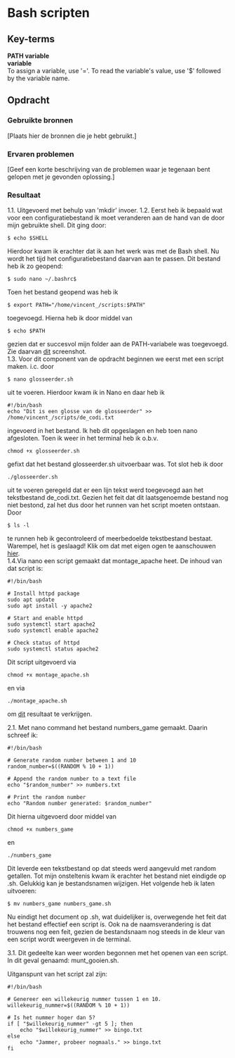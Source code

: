 # Bash scripten


## Key-terms
**PATH variable**  
**variable**  
To assign a variable, use '='. To read the variable's value, use '$' followed by the variable name.

## Opdracht
### Gebruikte bronnen
[Plaats hier de bronnen die je hebt gebruikt.]

### Ervaren problemen
[Geef een korte beschrijving van de problemen waar je tegenaan bent gelopen met je gevonden oplossing.]

### Resultaat
1.1. Uitgevoerd met behulp van 'mkdir' invoer. 
1.2. Eerst heb ik bepaald wat voor een configuratiebestand ik moet veranderen aan de hand van de door mijn gebruikte shell. Dit ging door:
```
$ echo $SHELL
````
Hierdoor kwam ik erachter dat ik aan het werk was met de Bash shell. Nu wordt het tijd het configuratiebestand daarvan aan te passen. Dit bestand heb ik zo geopend:
```
$ sudo nano ~/.bashrc$
````
Toen het bestand geopend was heb ik 
```
$ export PATH="/home/vincent_/scripts:$PATH"
````
toegevoegd. 
Hierna heb ik door middel van 
```
$ echo $PATH
```
gezien dat er succesvol mijn folder aan de PATH-variabele was toegevoegd. Zie daarvan [dit](./01_02_Snip.PNG) screenshot.  
1.3. Voor dit component van de opdracht beginnen we eerst met een script maken. i.c. door 
````
$ nano glosseerder.sh
````
uit te voeren. Hierdoor kwam ik in Nano en daar heb ik 
````
#!/bin/bash
echo "Dit is een glosse van de glosseerder" >> /home/vincent_/scripts/de_codi.txt
````
ingevoerd in het bestand. Ik heb dit opgeslagen en heb toen nano afgesloten. Toen ik weer in het terminal heb ik o.b.v. 
````
chmod +x glosseerder.sh
````
gefixt dat het bestand glosseerder.sh uitvoerbaar was. Tot slot heb ik door 
```
./glosseerder.sh
````
uit te voeren geregeld dat er een lijn tekst werd toegevoegd aan het tekstbestand de_codi.txt. Gezien het feit dat dit laatsgenoemde bestand nog niet bestond, zal het dus door het runnen van het script moeten ontstaan. Door 
```
$ ls -l
````
te runnen heb ik gecontroleerd of meerbedoelde tekstbestand bestaat. Warempel, het is geslaagd! Klik om dat met eigen ogen te aanschouwen [hier](./01_03_Snip.PNG).  
1.4.Via nano een script gemaakt dat montage_apache heet. De inhoud van dat script is:
````
#!/bin/bash

# Install httpd package
sudo apt update
sudo apt install -y apache2

# Start and enable httpd
sudo systemctl start apache2
sudo systemctl enable apache2

# Check status of httpd
sudo systemctl status apache2

````
Dit script uitgevoerd via
```
chmod +x montage_apache.sh
````
en via 
```
./montage_apache.sh
````
om [dit](./01_04_snip.PNG) resultaat te verkrijgen. 

2.1. Met nano command het bestand numbers_game gemaakt. Daarin schreef ik:
```
#!/bin/bash

# Generate random number between 1 and 10
random_number=$((RANDOM % 10 + 1))

# Append the random number to a text file
echo "$random_number" >> numbers.txt

# Print the random number
echo "Random number generated: $random_number"
```
Dit hierna uitgevoerd door middel van 

```
chmod +x numbers_game
```
en 
```
./numbers_game
```
Dit leverde een tekstbestand op dat steeds werd aangevuld met random getallen. Tot mijn onsteltenis kwam ik erachter het bestand niet eindigde op .sh. Gelukkig kan je bestandsnamen wijzigen. Het volgende heb ik laten uitvoeren:

```
$ mv numbers_game numbers_game.sh
```
Nu eindigt het document op .sh, wat duidelijker is, overwegende het feit dat het bestand effectief een script ís. Ook na de naamsverandering is dat trouwens nog een feit, gezien de bestandsnaam nog steeds in de kleur van een script wordt weergeven in de terminal. 

3.1. Dit gedeelte kan weer worden begonnen met het openen van een script. In dit geval genaamd: munt_gooien.sh. 

Uitganspunt van het script zal zijn: 
```
#!/bin/bash

# Genereer een willekeurig nummer tussen 1 en 10.
willekeurig_nummer=$((RANDOM % 10 + 1))

# Is het nummer hoger dan 5?
if [ "$willekeurig_nummer" -gt 5 ]; then
    echo "$willekeurig_nummer" >> bingo.txt
else
    echo "Jammer, probeer nogmaals." >> bingo.txt
fi
````






